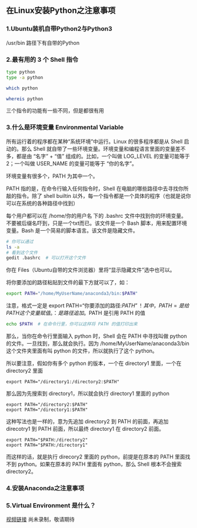 ## 在Linux安装Python之注意事项

### 1.Ubuntu装机自带Python2与Python3
/usr/bin 路径下有自带的Python

### 2.最有用的 3 个 Shell 指令
```bash
type python
type -a python

which python

whereis python
```
三个指令的功能有一些不同，但是都很有用

### 3.什么是环境变量 Environmental Variable
所有运行着的程序都在某种“系统环境”中运行。Linux 的很多程序都是从 Shell 启动的。那么 Shell 就自带了一些环境变量。环境变量和编程语言里面的变量差不多，都是由 “名字” + “值” 组成的。比如，一个叫做 LOG_LEVEL 的变量可能等于 2；一个叫做 USER_NAME 的变量可能等于 “你的名字”。

环境变量有很多个，PATH 为其中一个。

PATH 指的是，在命令行输入任何指令时，Shell 在电脑的哪些路径中去寻找你所敲的指令。除了 shell builtin 以外，每一个指令都是一个具体的程序（也就是说你可以在系统的各种路径中找到）

每个用户都可以在 /home/你的用户名 下的 .bashrc 文件中找到你的环境变量。不要被后缀名吓到，只是一个txt而已。该文件是一个 Bash 脚本，用来配置环境变量。Bash 是一个简易的脚本语言。该文件是隐藏文件。
```bash
# 你可以通过
ls -a
# 看到这个文件
gedit .bashrc  # 可以打开这个文件
```
你在 Files（Ubuntu自带的文件浏览器）里将“显示隐藏文件”选中也可以。

将你要添加的路径粘贴到文件的最下方就可以了，如：
```bash
export PATH="/home/MyUserName/anaconda3/bin:$PATH"
```
注意，格式一定是 export PATH=“你要添加的路径:$PATH” ！其中，PATH = 是给 PATH 这个变量赋值。：是路径追加。$PATH 是引用 PATH 的值

```Bash
echo $PATH  # 在命令行里，你可以这样将 PATH 的值打印出来
```
那么，当你在命令行里面输入 python 时，Shell 会在 PATH 中寻找叫做 python 的文件。一旦找到，那么就会执行。因为 /home/MyUserName/anaconda3/bin 这个文件夹里面有叫 python 的文件，所以就执行了这个 python。

所以要注意，假如你有多个 python 的版本，一个在 directory1 里面，一个在 directory2 里面
```
export PATH="/directory1:/directory2:$PATH"
```
那么因为先搜索到 directory1，所以就会执行 directory1 里面的 python
```
export PATH="/directory2:$PATH"
export PATH="/directory1:$PATH"
```
这种写法也是一样的，意为先追加 directory2 到 PATH 的前面，再追加 direcotry1 到 PATH 前面，所以最终 directory1 在 directory2 前面。
```
export PATH="$PATH:/directory2"
export PATH="$PATH:/directory1"
```
而这样的话，就是执行 direcory2 里面的 python，前提是在原本的 PATH 里面找不到 python。如果在原本的 PATH 里面有 python，那么 Shell 根本不会搜索 directory2。 

### 4.安装Anaconda之注意事项

### 5.Virtual Environment 是什么？

[视频链接]() 尚未录制，敬请期待
